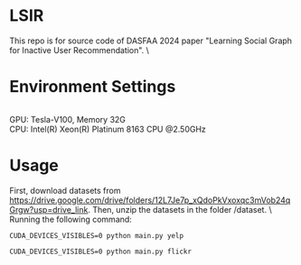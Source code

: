 # LSIR
This repo is for source code of DASFAA 2024 paper "Learning Social Graph for Inactive User Recommendation". \

# Environment Settings
```

```
GPU: Tesla-V100, Memory 32G \
CPU: Intel(R) Xeon(R) Platinum 8163 CPU @2.50GHz

# Usage
First, download datasets from <https://drive.google.com/drive/folders/12L7Je7p_xQdoPkVxoxqc3mVob24qGrgw?usp=drive_link>. Then, unzip the datasets in the folder /dataset. \ 
Running the following command:
```
CUDA_DEVICES_VISIBLES=0 python main.py yelp

CUDA_DEVICES_VISIBLES=0 python main.py flickr
```

